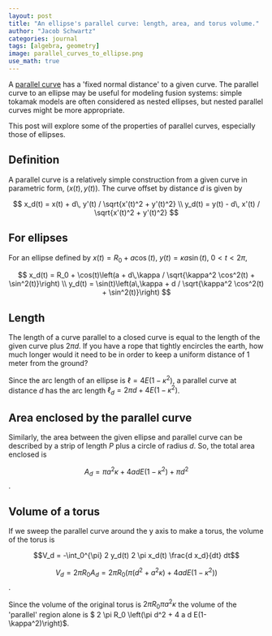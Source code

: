 ```yaml
---
layout: post
title: "An ellipse's parallel curve: length, area, and torus volume."
author: "Jacob Schwartz"
categories: journal
tags: [algebra, geometry]
image: parallel_curves_to_ellipse.png
use_math: true
---
```


A [parallel curve](https://en.wikipedia.org/wiki/Parallel_curve) has a 'fixed normal distance' to a given curve.
The parallel curve to an ellipse may be useful for modeling fusion systems: simple tokamak models are often considered as nested ellipses, but nested parallel curves might be more appropriate.

This post will explore some of the properties of parallel curves, especially those of ellipses.

## Definition

A parallel curve is a relatively simple construction from a given curve in parametric form, $(x(t), y(t))$.
The curve offset by distance $d$ is given by

$$
x_d(t) = x(t) + d\, y'(t) / \sqrt{x'(t)^2 + y'(t)^2} \\
y_d(t) = y(t) - d\, x'(t) / \sqrt{x'(t)^2 + y'(t)^2}
$$

## For ellipses
For an ellipse defined by $x(t) = R_0 + a \cos(t)$, $y(t) = \kappa a \sin(t)$, $0\lt t \lt 2 \pi$,

$$
x_d(t) = R_0 + \cos(t)\left(a + d\,\kappa / \sqrt{\kappa^2 \cos^2(t) + \sin^2(t)}\right) \\
y_d(t) = \sin(t)\left(a\,\kappa + d / \sqrt{\kappa^2 \cos^2(t) + \sin^2(t)}\right)
$$

## Length
The length of a curve parallel to a closed curve is equal to the length of the given curve plus $2 \pi d$.
If you have a rope that tightly encircles the earth, how much longer would it need to be in order to keep a uniform distance of 1 meter from the ground?

Since the arc length of an ellipse is $\ell = 4 E(1-\kappa^2)$, a parallel curve at distance $d$ has the arc length $\ell_d = 2 \pi d + 4 E(1-\kappa^2)$.

## Area enclosed by the parallel curve

Similarly, the area between the given ellipse and parallel curve can be described by a strip of length $P$ plus a circle of radius $d$.
So, the total area enclosed is 

$$ A_d = \pi a^2 \kappa + 4 a d E(1-\kappa^2) + \pi d^2$$.

## Volume of a torus

If we sweep the parallel curve around the y axis to make a torus, the volume of the torus is

$$V_d = -\int_0^{\pi} 2 y_d(t) 2 \pi x_d(t) \frac{d x_d}{dt} dt$$

$$V_d = 2 \pi R_0 A_d = 2 \pi R_0 \left(\pi (d^2 + a^2 \kappa) + 4 a d E(1-\kappa^2)\right)$$.

Since the volume of the original torus is $2 \pi R_0 \pi a^2 \kappa$ the volume of the 'parallel' region alone is
$ 2 \pi R_0 \left(\pi d^2 + 4 a d E(1-\kappa^2)\right)$.

